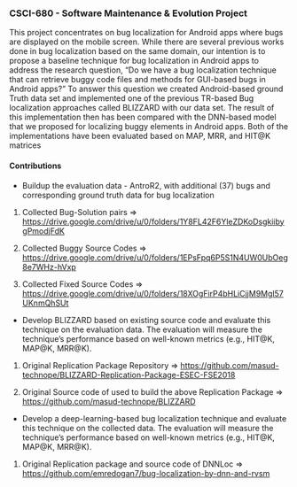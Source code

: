 ### CSCI-680 - Software Maintenance & Evolution Project

This project concentrates on bug localization for Android apps where bugs are displayed on the mobile screen. While there are several previous works done in bug localization based on the same domain, our intention is to propose a baseline technique for bug localization in Android apps to address the research question, “Do we have a bug localization technique that can retrieve buggy code files and methods for GUI-based bugs in Android apps?” To answer this question we created Android-based ground Truth data set and implemented one of the previous TR-based Bug localization approaches called BLIZZARD with our data set. The result of this implementation then has been compared with the DNN-based model that we proposed for localizing buggy elements in Android apps. Both of the implementations have
been evaluated based on MAP, MRR, and HIT@K matrices

#### Contributions

* Buildup the evaluation data - AntroR2,
with additional (37) bugs and corresponding ground truth
data for bug localization

1. Collected Bug-Solution pairs => https://drive.google.com/drive/u/0/folders/1Y8FL42F6YleZDKoDsgkiibygPmodjFdK

2. Collected Buggy Source Codes => https://drive.google.com/drive/u/0/folders/1EPsFpq6P5S1N4UW0UbOeg8e7WHz-hVxp

3. Collected Fixed Source Codes => https://drive.google.com/drive/u/0/folders/18XOgFirP4bHLiCjjM9Mgl57UKnmQhSUt 

* Develop BLIZZARD based on existing source code
 and evaluate this technique on the evaluation data.
The evaluation will measure the technique’s performance
based on well-known metrics (e.g., HIT@K, MAP@K,
MRR@K).

1. Original Replication Package Repository => https://github.com/masud-technope/BLIZZARD-Replication-Package-ESEC-FSE2018 

2. Original Source code of used to build the above Replication Package => https://github.com/masud-technope/BLIZZARD 

* Develop a deep-learning-based bug localization technique
and evaluate this technique on the collected data.
The evaluation will measure the technique’s performance
based on well-known metrics (e.g., HIT@K, MAP@K,
MRR@K).

1. Original Replication package and source code of DNNLoc => https://github.com/emredogan7/bug-localization-by-dnn-and-rvsm 

